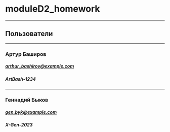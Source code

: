 # moduleD2_homework
***
## Пользователи
***
### Артур Баширов  
##### arthur_bashirov@example.com
##### ArtBash-1234
***
### Геннадий Быков
##### gen.byk@example.com
##### X-Gen-2023